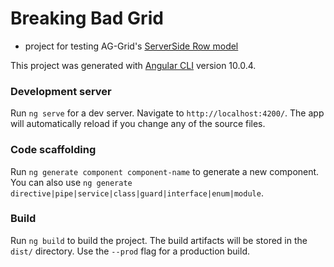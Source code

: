 # Breaking Bad Grid

* project for testing AG-Grid's [ServerSide Row model](https://www.ag-grid.com/javascript-grid-server-side-model/)

This project was generated with [Angular CLI](https://github.com/angular/angular-cli) version 10.0.4.

### Development server

Run `ng serve` for a dev server. Navigate to `http://localhost:4200/`. The app will automatically reload if you change any of the source files.

### Code scaffolding

Run `ng generate component component-name` to generate a new component. You can also use `ng generate directive|pipe|service|class|guard|interface|enum|module`.

### Build

Run `ng build` to build the project. The build artifacts will be stored in the `dist/` directory. Use the `--prod` flag for a production build.
